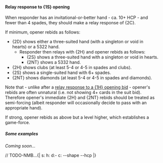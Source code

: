#### <a name="Relay_response_to_1S_opening"> Relay response to {1S} opening

When responder has an invitational-or-better hand - ca. 10+ HCP - and fewer than 4 spades, they should make a relay response of {2C}.

If minimum, opener rebids as follows:

- {2D} shows either a three-suited hand (with a singleton or void in hearts) or a 5322 hand.
    - Responder then relays with {2H} and opener rebids as follows:
        - {2S} shows a three-suited hand with a singleton or void in hearts.
        - {2NT} shows a 5332 hand.
- {2H} shows clubs (at least 5-4 or 4-5 in spades and clubs).
- {2S} shows a single-suited hand with 6+ spades.
- {2NT} shows diamonds (at least 5-4 or 4-5 in spades and diamonds).

Note that - unlike after a [relay response to a {1H} opening bid](#Relay_response_to_1H_opening) - opener's rebids are often unnatural (i.e. not showing 4+ cards in the suit bid). Therefore opener's immediate {2H} and {2NT} rebids should be treated as semi-forcing (albeit responder will occasionally decide to pass with an appropriate hand).

If strong, opener rebids as above but a level higher, which establishes a game-force.

##### Some examples

_Coming soon..._

// TODO-NMB...{| s: h: d:- c: --shape --hcp |}
